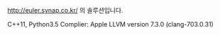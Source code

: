 http://euler.synap.co.kr/ 의 솔루션입니다.

C++11, Python3.5
Complier: Apple LLVM version 7.3.0 (clang-703.0.31) 
